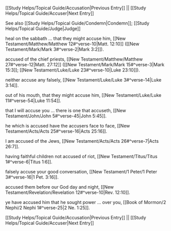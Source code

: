 [[Study Helps/Topical Guide/Accusation|Previous Entry]]  ||  [[Study Helps/Topical Guide/Accuser|Next Entry]]

 See also [[Study Helps/Topical Guide/Condemn|Condemn]]; [[Study Helps/Topical Guide/Judge|Judge]]

 heal on the sabbath ... that they might accuse him, [[New Testament/Matthew/Matthew 12#^verse-10|Matt. 12:10]] ([[New Testament/Mark/Mark 3#^verse-2|Mark 3:2]]).

 accused of the chief priests, [[New Testament/Matthew/Matthew 27#^verse-12|Matt. 27:12]] ([[New Testament/Mark/Mark 15#^verse-3|Mark 15:3]]; [[New Testament/Luke/Luke 23#^verse-10|Luke 23:10]]).

 neither accuse any falsely, [[New Testament/Luke/Luke 3#^verse-14|Luke 3:14]].

 out of his mouth, that they might accuse him, [[New Testament/Luke/Luke 11#^verse-54|Luke 11:54]].

 that I will accuse you ... there is one that accuseth, [[New Testament/John/John 5#^verse-45|John 5:45]].

 he which is accused have the accusers face to face, [[New Testament/Acts/Acts 25#^verse-16|Acts 25:16]].

 I am accused of the Jews, [[New Testament/Acts/Acts 26#^verse-7|Acts 26:7]].

 having faithful children not accused of riot, [[New Testament/Titus/Titus 1#^verse-6|Titus 1:6]].

 falsely accuse your good conversation, [[New Testament/1 Peter/1 Peter 3#^verse-16|1 Pet. 3:16]].

 accused them before our God day and night, [[New Testament/Revelation/Revelation 12#^verse-10|Rev. 12:10]].

 ye have accused him that he sought power ... over you, [[Book of Mormon/2 Nephi/2 Nephi 1#^verse-25|2 Ne. 1:25]].

[[Study Helps/Topical Guide/Accusation|Previous Entry]]  ||  [[Study Helps/Topical Guide/Accuser|Next Entry]]